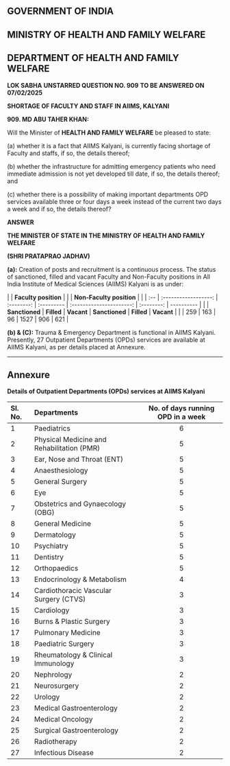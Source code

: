 ## GOVERNMENT OF INDIA

## MINISTRY OF HEALTH AND FAMILY WELFARE

## DEPARTMENT OF HEALTH AND FAMILY WELFARE

**LOK SABHA**
**UNSTARRED QUESTION NO. 909**
**TO BE ANSWERED ON 07/02/2025**

**SHORTAGE OF FACULTY AND STAFF IN AIIMS, KALYANI**

**909. MD ABU TAHER KHAN:**

Will the Minister of **HEALTH AND FAMILY WELFARE** be pleased to state:

(a) whether it is a fact that AIIMS Kalyani, is currently facing shortage of Faculty and staffs, if so, the details thereof;

(b) whether the infrastructure for admitting emergency patients who need immediate admission is not yet developed till date, if so, the details thereof; and

(c) whether there is a possibility of making important departments OPD services available three or four days a week instead of the current two days a week and if so, the details thereof?

**ANSWER**

**THE MINISTER OF STATE IN THE MINISTRY OF HEALTH AND FAMILY WELFARE**

**(SHRI PRATAPRAO JADHAV)**

**(a):** Creation of posts and recruitment is a continuous process. The status of sanctioned, filled and vacant Faculty and Non-Faculty positions in All India Institute of Medical Sciences (AIIMS) Kalyani is as under:

|     | **Faculty position** |            |            | **Non-Faculty position** |            |
| :-- | :------------------: | :--------: | :--------- | :----------------------: | :--------: | ---------- |
|     |    **Sanctioned**    | **Filled** | **Vacant** |      **Sanctioned**      | **Filled** | **Vacant** |
|     |         259          |    163     | 96         |           1527           |    906     | 621        |

**(b) & (C):** Trauma & Emergency Department is functional in AIIMS Kalyani. Presently, 27 Outpatient Departments (OPDs) services are available at AIIMS Kalyani, as per details placed at Annexure.

---

## Annexure

**Details of Outpatient Departments (OPDs) services at AIIMS Kalyani**

| Sl. No. | Departments                                | No. of days running OPD in a week |
| :------ | :----------------------------------------- | :-------------------------------: |
| 1       | Paediatrics                                |                 6                 |
| 2       | Physical Medicine and Rehabilitation (PMR) |                 5                 |
| 3       | Ear, Nose and Throat (ENT)                 |                 5                 |
| 4       | Anaesthesiology                            |                 5                 |
| 5       | General Surgery                            |                 5                 |
| 6       | Eye                                        |                 5                 |
| 7       | Obstetrics and Gynaecology (OBG)           |                 5                 |
| 8       | General Medicine                           |                 5                 |
| 9       | Dermatology                                |                 5                 |
| 10      | Psychiatry                                 |                 5                 |
| 11      | Dentistry                                  |                 5                 |
| 12      | Orthopaedics                               |                 5                 |
| 13      | Endocrinology & Metabolism                 |                 4                 |
| 14      | Cardiothoracic Vascular Surgery (CTVS)     |                 3                 |
| 15      | Cardiology                                 |                 3                 |
| 16      | Burns & Plastic Surgery                    |                 3                 |
| 17      | Pulmonary Medicine                         |                 3                 |
| 18      | Paediatric Surgery                         |                 3                 |
| 19      | Rheumatology & Clinical Immunology         |                 3                 |
| 20      | Nephrology                                 |                 2                 |
| 21      | Neurosurgery                               |                 2                 |
| 22      | Urology                                    |                 2                 |
| 23      | Medical Gastroenterology                   |                 2                 |
| 24      | Medical Oncology                           |                 2                 |
| 25      | Surgical Gastroenterology                  |                 2                 |
| 26      | Radiotherapy                               |                 2                 |
| 27      | Infectious Disease                         |                 2                 |
